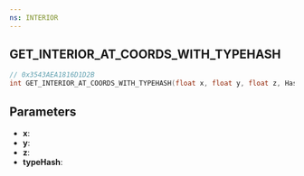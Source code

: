 ```yaml
---
ns: INTERIOR
---
```

## GET_INTERIOR_AT_COORDS_WITH_TYPEHASH

```c
// 0x3543AEA1816D1D2B
int GET_INTERIOR_AT_COORDS_WITH_TYPEHASH(float x, float y, float z, Hash typeHash);
```

## Parameters
* **x**:
* **y**:
* **z**:
* **typeHash**:
